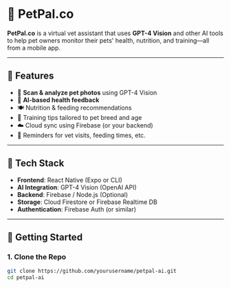 # 🐾 PetPal.co

**PetPal.co** is a virtual vet assistant that uses **GPT-4 Vision** and other AI tools to help pet owners monitor their pets' health, nutrition, and training—all from a mobile app.

---

## 📱 Features

- 📸 **Scan & analyze pet photos** using GPT-4 Vision
- 🧠 **AI-based health feedback**
- 🍽️ Nutrition & feeding recommendations
- 🐶 Training tips tailored to pet breed and age
- ☁️ Cloud sync using Firebase (or your backend)
- 🔔 Reminders for vet visits, feeding times, etc.

---

## 🔧 Tech Stack

- **Frontend**: React Native (Expo or CLI)
- **AI Integration**: GPT-4 Vision (OpenAI API)
- **Backend**: Firebase / Node.js (Optional)
- **Storage**: Cloud Firestore or Firebase Realtime DB
- **Authentication**: Firebase Auth (or similar)

---

## 🚀 Getting Started

### 1. Clone the Repo

```bash
git clone https://github.com/yourusername/petpal-ai.git
cd petpal-ai
